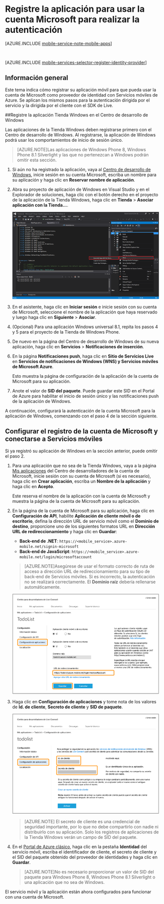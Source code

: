 <properties
	pageTitle="Registro para autenticación de Microsoft | Microsoft Azure"
	description="Obtenga información acerca de cómo registrarse para la autenticación de Microsoft en la aplicación de Servicios móviles de Azure."
	authors="ggailey777"
	services="mobile-services"
	documentationCenter="Mobile"
	manager="dwrede"
	editor=""/>

<tags 
	ms.service="mobile-services" 
	ms.workload="mobile" 
	ms.tgt_pltfrm="NA" 
	ms.devlang="multiple" 
	ms.topic="article" 
	ms.date="02/25/2016" 
	ms.author="glenga"/>

# Registre la aplicación para usar la cuenta Microsoft para realizar la autenticación

[AZURE.INCLUDE [mobile-service-note-mobile-apps](../../includes/mobile-services-note-mobile-apps.md)]

&nbsp;


[AZURE.INCLUDE [mobile-services-selector-register-identity-provider](../../includes/mobile-services-selector-register-identity-provider.md)]

## Información general

Este tema indica cómo registrar su aplicación móvil para que pueda usar la cuenta de Microsoft como proveedor de identidad con Servicios móviles de Azure. Se aplican los mismos pasos para la autenticación dirigida por el servicio y la dirigida por el cliente con el SDK de Live.

##Registre la aplicación Tienda Windows en el Centro de desarrollo de Windows

Las aplicaciones de la Tienda Windows deben registrarse primero con el Centro de desarrollo de Windows. Al registrarse, la aplicación de Windows podrá usar los comportamientos de inicio de sesión único.

>[AZURE.NOTE]Las aplicaciones de Windows Phone 8, Windows Phone 8.1 Silverlight y las que no pertenezcan a Windows podrán omitir esta sección.

1. Si aún no ha registrado la aplicación, vaya al [Centro de desarrollo de Windows](https://dev.windows.com/dashboard/Application/New), inicie sesión en su cuenta Microsoft, escriba un nombre para su aplicación y haga clic en **Reservar nombre de aplicación**.

3. Abra su proyecto de aplicación de Windows en Visual Studio y en el Explorador de soluciones, haga clic con el botón derecho en el proyecto de la aplicación de la Tienda Windows, haga clic en **Tienda** > **Asociar aplicación con la Tienda...**.

  	![](./media/mobile-services-how-to-register-microsoft-authentication/mobile-services-store-association.png)

5. En el asistente, haga clic en **Iniciar sesión** e inicie sesión con su cuenta de Microsoft, seleccione el nombre de la aplicación que haya reservado y luego haga clic en **Siguiente** > **Asociar**.

6. (Opcional) Para una aplicación Windows universal 8.1, repita los pasos 4 y 5 para el proyecto de la Tienda de Windows Phone.

6. De nuevo en la página del Centro de desarrollo de Windows de su nueva aplicación, haga clic en **Servicios** > **Notificaciones de inserción**.

7. En la página **Notificaciones push**, haga clic en **Sitio de Servicios Live** en **Servicios de notificaciones de Windows (WNS) y Servicios móviles de Microsoft Azure**.
 
	Esto muestra la página de configuración de la aplicación de la cuenta de Microsoft para su aplicación.

8. Anote el valor de **SID del paquete**. Puede guardar este SID en el Portal de Azure para habilitar el inicio de sesión único y las notificaciones push de la aplicación de Windows.

A continuación, configurará la autenticación de la cuenta Microsoft para la aplicación de Windows, comenzando con el paso 4 de la sección siguiente.

## Configurar el registro de la cuenta de Microsoft y conectarse a Servicios móviles

Si ya registró su aplicación de Windows en la sección anterior, puede omitir el paso 2.

1. Para una aplicación que no sea de la Tienda Windows, vaya a la página [Mis aplicaciones](http://go.microsoft.com/fwlink/p/?LinkId=262039) del Centro de desarrolladores de la cuenta de Microsoft, inicie sesión con su cuenta de Microsoft (si es necesario), haga clic en **Crear aplicación**, escriba un **Nombre de la aplicación** y haga clic en **Acepto**.

   	Este reserva el nombre de la aplicación con la cuenta de Microsoft y muestra la página de la cuenta de Microsoft para su aplicación.

2. En la página de la cuenta de Microsoft para su aplicación, haga clic en **Configuración de API**, habilite **Aplicación de cliente móvil o de escritorio**, defina la dirección URL de servicio móvil como el **Dominio de destino**, proporcione uno de los siguientes formatos URL en **Dirección URL de redireccionamiento** y haga clic en **Guardar**:

	+ **Back-end de .NET**: `https://<mobile_service>.azure-mobile.net/signin-microsoft`
	+ **Back-end de JavaScript**: `https://<mobile_service>.azure-mobile.net/login/microsoftaccount`

	 >[AZURE.NOTE]Asegúrese de usar el formato correcto de ruta de acceso a dirección URL de redireccionamiento para su tipo de back-end de Servicios móviles. Si es incorrecto, la autenticación no se realizará correctamente. El **Dominio raíz** debería rellenarse automáticamente. &nbsp;

    ![Configuración de la API de la cuenta de Microsoft](./media/mobile-services-how-to-register-microsoft-authentication/mobile-services-win8-app-push-auth-2.png)


4. Haga clic en **Configuración de aplicaciones** y tome nota de los valores de **Id. de cliente**, **Secreto de cliente** y **SID de paquete**.

   	![Configuración de la aplicación de la cuenta de Microsoft](./media/mobile-services-how-to-register-microsoft-authentication/mobile-services-win8-app-push-auth.png)


    > [AZURE.NOTE] El secreto de cliente es una credencial de seguridad importante, por lo que no debe compartirlo con nadie ni distribuirlo con su aplicación. Solo los registros de aplicaciones de la Tienda Windows verán un campo de SID del paquete.

4. En el [Portal de Azure clásico], haga clic en la pestaña **Identidad** del servicio móvil, escriba el identificador de cliente, el secreto de cliente y el SID del paquete obtenido del proveedor de identidades y haga clic en **Guardar**.

	>[AZURE.NOTE]No es necesario proporcionar un valor de SID del paquete para Windows Phone 8, Windows Phone 8.1 Silverlight o una aplicación que no sea de Windows.

El servicio móvil y la aplicación están ahora configurados para funcionar con una cuenta de Microsoft.

<!-- Anchors. -->

<!-- Images. -->

<!-- URLs. -->

[Submit an app page]: http://go.microsoft.com/fwlink/p/?LinkID=266582
[My Applications]: http://go.microsoft.com/fwlink/p/?LinkId=262039

[Portal de Azure clásico]: https://manage.windowsazure.com/

<!---HONumber=AcomDC_0302_2016-->